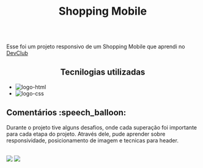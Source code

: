 <h1 align="center">Shopping Mobile</h1>
<br>
<br>
<p>Esse foi um projeto responsivo de um Shopping Mobile que aprendi no <a href="https://rodolfomori.com.br/devclub">DevClub</a></p>

<h2 align="center"> Tecnilogias utilizadas</h2>

- <img src="https://img.shields.io/badge/HTML5-E34F26?style=for-the-badge&logo=html5&logoColor=white" alt="logo-html">
- <img src="https://img.shields.io/badge/CSS3-1572B6?style=for-the-badge&logo=css3&logoColor=white" alt="logo-css">
<h2>Comentários :speech_balloon:</h2>
<p> Durante o projeto tive alguns desafios, onde cada superação foi importante para cada etapa do projeto. Através dele, pude aprender sobre responsividade, posicionamento de imagem e tecnicas para header.</p>
<br>
<img src="https://github.com/nuunesrick/first-shopping-mobile/blob/master/CSS/img/computador.png?raw=true"/>
<img src="https://github.com/nuunesrick/first-shopping-mobile/blob/master/CSS/img/celular.png?raw=true"/>
